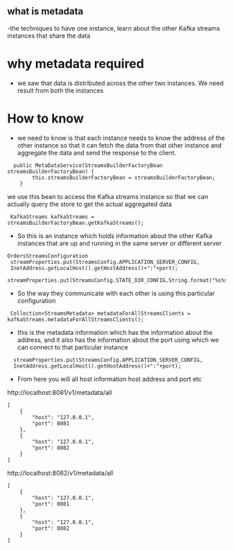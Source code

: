 ## what is metadata
-the techniques to have one instance, learn about the other Kafka streams instances that 
share the data
# why metadata required
- we saw that data is distributed across the other two instances. We need result from both the instances
# How to know
- we need to know is that each instance needs to know the address of the
other instance so that it can fetch the data from that other instance and aggregate the data and send
the response to the client.
````
  public MetaDataService(StreamsBuilderFactoryBean streamsBuilderFactoryBean) {
        this.streamsBuilderFactoryBean = streamsBuilderFactoryBean;
    }
````
we use this bean to access the Kafka streams instance
so that we can actually query the store to get the actual aggregated data
````
 KafkaStreams kafkaStreams = streamsBuilderFactoryBean.getKafkaStreams();
 ````
- So this is an instance which holds information about the other Kafka instances that are up and running
in the same server or different server
````
OrdersStreamsConfiguration
 streamProperties.put(StreamsConfig.APPLICATION_SERVER_CONFIG, 
 InetAddress.getLocalHost().getHostAddress()+":"+port);
 streamProperties.put(StreamsConfig.STATE_DIR_CONFIG,String.format("%s%s",applicationName,port));
````
- So the way they communicate with each other is using this particular configuration
````
 Collection<StreamsMetadata> metadataForAllStreamsClients = kafkaStreams.metadataForAllStreamsClients();
````
- this is the metadata information which has the information about the address, and it also has the
information about the port using which we can connect to that particular instance

````
  streamProperties.put(StreamsConfig.APPLICATION_SERVER_CONFIG, 
  InetAddress.getLocalHost().getHostAddress()+":"+port);
````
- From here you will all host information host address and port etc

http://localhost:8081/v1/metadata/all

````
[
    {
        "host": "127.0.0.1",
        "port": 8081
    },
    {
        "host": "127.0.0.1",
        "port": 8082
    }
]
````

http://localhost:8082/v1/metadata/all

````
[
    {
        "host": "127.0.0.1",
        "port": 8081
    },
    {
        "host": "127.0.0.1",
        "port": 8082
    }
]
````